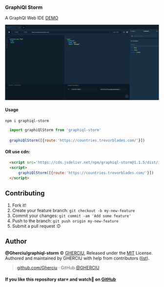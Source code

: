 ### GraphiQl Storm

A GraphQl Web IDE [DEMO](https://gherciu.github.io/graphiql-storm/)

![GraphiQl Storm](https://github.com/Gherciu/graphiql-storm/blob/master/src/demo.png?raw=true)

#### Usage
```bash
npm i graphiql-storm
```
```js
  import graphiQlStorm from 'graphiql-storm'

  graphiQlStorm([{route:'https://countries.trevorblades.com/'}])
```
#### OR use cdn:
```html
  <script src='https://cdn.jsdelivr.net/npm/graphiql-storm@1.1.5/dist/index.js'></script>
  <script>
      graphiQlStorm([{route:'https://countries.trevorblades.com/'}])
  </script>
```

## Contributing

1. Fork it!
2. Create your feature branch: `git checkout -b my-new-feature`
3. Commit your changes: `git commit -am 'Add some feature'`
4. Push to the branch: `git push origin my-new-feature`
5. Submit a pull request :D

## Author

**@Gherciu/graphiql-storm** © [GHERCIU](https://github.com/Gherciu), Released under the [MIT](./LICENSE) License.<br>
Authored and maintained by GHERCIU with help from contributors ([list](https://github.com/Gherciu/graphiql-storm/contributors)).

> [github.com/Gherciu](https://github.com/Gherciu) · GitHub [@GHERCIU](https://github.com/Gherciu)

#### If you like this repository star⭐ and watch👀 on [GitHub](https://github.com/Gherciu/graphiql-storm)
